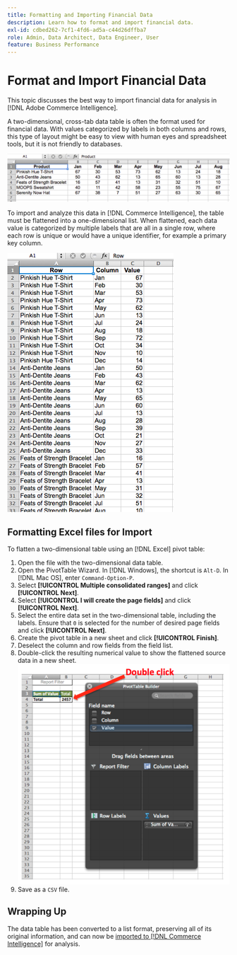 ```yaml
---
title: Formatting and Importing Financial Data
description: Learn how to format and import financial data.
exl-id: cdbed262-7cf1-4fd6-ad5a-c44d26dffba7
role: Admin, Data Architect, Data Engineer, User
feature: Business Performance
---
```

# Format and Import Financial Data

This topic discusses the best way to import financial data for analysis in [!DNL Adobe Commerce Intelligence].

A two-dimensional, cross-tab data table is often the format used for financial data. With values categorized by labels in both columns and rows, this type of layout might be easy to view with human eyes and spreadsheet tools, but it is not friendly to databases.

![](../../mbi/assets/crosstab.png)

To import and analyze this data in [!DNL Commerce Intelligence], the table must be flattened into a one-dimensional list. When flattened, each data value is categorized by multiple labels that are all in a single row, where each row is unique or would have a unique identifier, for example a primary key column.

![](../../mbi/assets/flattened.png)

## Formatting Excel files for Import

To flatten a two-dimensional table using an [!DNL Excel] pivot table:

1. Open the file with the two-dimensional data table.
1. Open the PivotTable Wizard. In [!DNL Windows], the shortcut is `Alt-D`. In [!DNL Mac OS], enter `Command-Option-P`.
1. Select **[!UICONTROL Multiple consolidated ranges]** and click **[!UICONTROL Next]**.
1. Select **[!UICONTROL I will create the page fields]** and click **[!UICONTROL Next]**.
1. Select the entire data set in the two-dimensional table, including the labels. Ensure that `0` is selected for the number of desired page fields and click **[!UICONTROL Next]**.
1. Create the pivot table in a new sheet and click **[!UICONTROL Finish]**.
1. Deselect the column and row fields from the field list.
1. Double-click the resulting numerical value to show the flattened source data in a new sheet.
    ![](../../mbi/assets/pivot-table-double-click.png)
1. Save as a `CSV` file.

## Wrapping Up

The data table has been converted to a list format, preserving all of its original information, and can now be [imported to [!DNL Commerce Intelligence]](../data-analyst/importing-data/connecting-data/using-file-uploader.md) for analysis.

